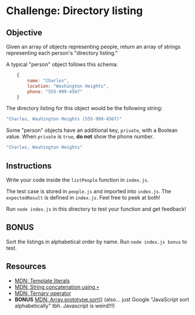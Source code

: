 # Challenge: Directory listing

## Objective

Given an array of objects representing people, return an array of strings representing each person's "directory listing."

A typical "person" object follows this schema:

```js
    {
        name: "Charles",
        location: "Washington Heights",
        phone: "555-999-4567"
    }
```

The directory listing for this object would be the following string:

```js
"Charles, Washington Heights (555-999-4567)"
```

Some "person" objects have an additional key, `private`, with a Boolean value. When `private` is `true`, **do not** show the phone number.

```js
"Charles, Washington Heights"
```

## Instructions

Write your code inside the `listPeople` function in `index.js`.

The test case is stored in `people.js` and imported into `index.js`. The `expectedResult` is defined in `index.js`. Feel free to peek at both!

Run `node index.js` in this directory to test your function and get feedback!

## BONUS

Sort the listings in alphabetical order by name. Run `node index.js bonus` to test.

## Resources

- [MDN: Template literals](https://developer.mozilla.org/en-US/docs/Web/JavaScript/Reference/Template_literals)
- [MDN: String concatenation using `+`](https://developer.mozilla.org/en-US/docs/Learn/JavaScript/First_steps/Strings#concatenation_using)
- [MDN: Ternary operator](https://developer.mozilla.org/en-US/docs/Web/JavaScript/Reference/Operators/Conditional_Operator)
- **BONUS** [MDN: Array.prototype.sort()](https://developer.mozilla.org/en-US/docs/Web/JavaScript/Reference/Global_Objects/Array/sort) (also... just Google "JavaScript sort alphabetically" tbh. Javascript is weird!!!)

